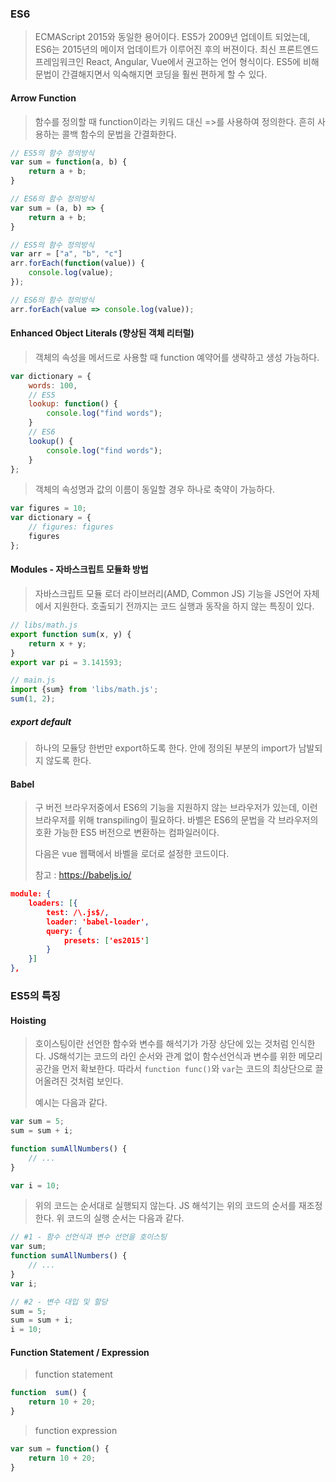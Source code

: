### ES6

> ECMAScript 2015와 동일한 용어이다. ES5가 2009년 업데이트 되었는데, ES6는 2015년의 메이저 업데이트가 이루어진 후의 버젼이다. 최신 프론트엔드 프레임워크인 React, Angular, Vue에서 권고하는 언어 형식이다. ES5에 비해 문법이 간결해지면서 익숙해지면 코딩을 훨씬 편하게 할 수 있다.



#### Arrow Function

> 함수를 정의할 때 function이라는 키워드 대신 =>를 사용하여 정의한다. 흔히 사용하는 콜백 함수의 문법을 간결화한다.

```javascript
// ES5의 함수 정의방식
var sum = function(a, b) {
    return a + b;
}

// ES6의 함수 정의방식
var sum = (a, b) => {
    return a + b;
}

// ES5의 함수 정의방식
var arr = ["a", "b", "c"]
arr.forEach(function(value)) {
	console.log(value);
});

// ES6의 함수 정의방식
arr.forEach(value => console.log(value));
```



#### Enhanced Object Literals (향상된 객체 리터럴)

> 객체의 속성을 메서드로 사용할 때 function 예약어를 생략하고 생성 가능하다.

```javascript
var dictionary = {
    words: 100,
    // ES5
    lookup: function() {
        console.log("find words");
    }
    // ES6
    lookup() {
        console.log("find words");
    }
};
```

> 객체의 속성명과 값의 이름이 동일할 경우 하나로 축약이 가능하다.

```javascript
var figures = 10;
var dictionary = {
    // figures: figures
    figures
};
```



#### Modules - 자바스크립트 모듈화 방법

> 자바스크립트 모듈 로더 라이브러리(AMD, Common JS) 기능을 JS언어 자체에서 지원한다. 호출되기 전까지는 코드 실행과 동작을 하지 않는 특징이 있다.

```javascript
// libs/math.js
export function sum(x, y) {
    return x + y;
}
export var pi = 3.141593;

// main.js
import {sum} from 'libs/math.js';
sum(1, 2);
```



##### export default

> 하나의 모듈당 한번만 export하도록 한다. 안에 정의된 부분의 import가 남발되지 않도록 한다.





#### Babel

> 구 버전 브라우저중에서 ES6의 기능을 지원하지 않는 브라우저가 있는데, 이런 브라우저를 위해 transpiling이 필요하다. 바벨은 ES6의 문법을 각 브라우저의 호환 가능한 ES5 버전으로 변환하는 컴파일러이다.
>
> 다음은 vue 웹팩에서 바벨을 로더로 설정한 코드이다.
>
> 참고 : <https://babeljs.io/>

```json
module: {
    loaders: [{
        test: /\.js$/,
        loader: 'babel-loader',
        query: {
            presets: ['es2015']
        }
    }]
},
```



### ES5의 특징

#### Hoisting

> 호이스팅이란 선언한 함수와 변수를 해석기가 가장 상단에 있는 것처럼 인식한다. JS해석기는 코드의 라인 순서와 관계 없이 함수선언식과 변수를 위한 메모리 공간을 먼저 확보한다. 따라서 `function func()`와 `var`는 코드의 최상단으로 끌어올려진 것처럼 보인다.
>
> 예시는 다음과 같다.

```javascript
var sum = 5;
sum = sum + i;

function sumAllNumbers() {
    // ...
}

var i = 10;
```

> 위의 코드는 순서대로 실행되지 않는다. JS 해석기는 위의 코드의 순서를 재조정한다. 위 코드의 실행 순서는 다음과 같다.

```javascript
// #1 - 함수 선언식과 변수 선언을 호이스팅
var sum;
function sumAllNumbers() {
    // ...
}
var i;

// #2 - 변수 대입 및 할당
sum = 5;
sum = sum + i;
i = 10;
```



#### Function Statement / Expression

> function statement

```javascript
function  sum() {
    return 10 + 20;
}
```

> function expression

```javascript
var sum = function() {
    return 10 + 20;
}
```





